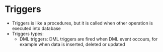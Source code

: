 # Triggers
 - Triggers is like a procedures, but it is called when other operation is executed into database
 - Triggers types:
   - DML triggers: DML triggers are fired when DML event occours, for example when data is inserted, deleted or updated 